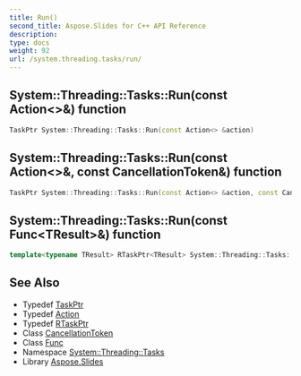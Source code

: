 ```yaml
---
title: Run()
second_title: Aspose.Slides for C++ API Reference
description: 
type: docs
weight: 92
url: /system.threading.tasks/run/
---
```

## System::Threading::Tasks::Run(const Action<>\&) function




```cpp
TaskPtr System::Threading::Tasks::Run(const Action<> &action)
```

## System::Threading::Tasks::Run(const Action<>\&, const CancellationToken\&) function




```cpp
TaskPtr System::Threading::Tasks::Run(const Action<> &action, const CancellationToken &cancellationToken)
```

## System::Threading::Tasks::Run(const Func\<TResult\>\&) function




```cpp
template<typename TResult> RTaskPtr<TResult> System::Threading::Tasks::Run(const Func<TResult> &function)
```

## See Also

* Typedef [TaskPtr](../../system/taskptr/)
* Typedef [Action](../../system/action/)
* Typedef [RTaskPtr](../../system/rtaskptr/)
* Class [CancellationToken](../../system.threading/cancellationtoken/)
* Class [Func](../../system/func/)
* Namespace [System::Threading::Tasks](../)
* Library [Aspose.Slides](../../)